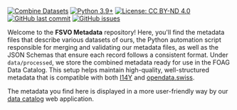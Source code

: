 [![Combine Datasets](https://github.com/BLV-OSAV-USAV/FSVO-Metadata/actions/workflows/combine-datasets.yml/badge.svg)](https://github.com/BLV-OSAV-USAV/FSVO-Metadata/actions/workflows/combine-datasets.yml)
[![Python 3.9+](https://img.shields.io/badge/Python-3.9%2B-blue.svg)](https://www.python.org/downloads/)
[![License: CC BY-ND 4.0](https://img.shields.io/badge/License-CC%20BY--ND%204.0-lightgrey.svg)](https://creativecommons.org/licenses/by-nd/4.0/)
[![GitHub last commit](https://img.shields.io/github/last-commit/BLV-OSAV-USAV/FSVO-Metadata.svg)](https://github.com/BLV-OSAV-USAV/FSVO-Metadata/commits)
[![GitHub issues](https://img.shields.io/github/issues/BLV-OSAV-USAV/FSVO-Metadata.svg)](https://github.com/BLV-OSAV-USAV/FSVO-Metadata/issues)

Welcome to the **FSVO Metadata** repository! Here, you'll find the metadata files that describe various datasets of ours, the Python automation script responsible for merging and validating our metadata files, as well as the JSON Schemas that ensure each record follows a consistent format. Under `data/processed`, we store the combined metadata ready for use in the FOAG Data Catalog. This setup helps maintain high-quality, well-structured metadata that is compatible with both [I14Y](https://www.i14y.admin.ch/) and [opendata.swiss](https://opendata.swiss).

The metadata you find here is displayed in a more user-friendly way by our [data catalog](https://github.com/blw-ofag-ufag/data-catalog) web application.
